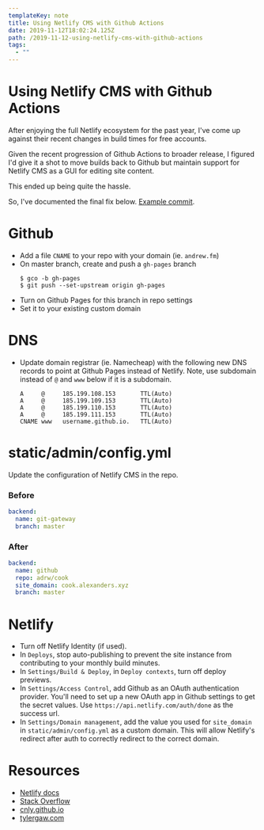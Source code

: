```yaml
---
templateKey: note
title: Using Netlify CMS with Github Actions
date: 2019-11-12T18:02:24.125Z
path: /2019-11-12-using-netlify-cms-with-github-actions
tags:
  - ""
---
```


# Using Netlify CMS with Github Actions

After enjoying the full Netlify ecosystem for the past year, I've come up against their recent changes in build times for free accounts.

Given the recent progression of Github Actions to broader release, I figured I'd give it a shot to move builds back to Github but maintain support for Netlify CMS as a GUI for editing site content.

This ended up being quite the hassle.

So, I've documented the final fix below. [Example commit](https://github.com/adrw/andrew.fm/commit/a35277bb6e3cf62c9a9125248201e68d9e5b37f6).

# Github

- Add a file `CNAME` to your repo with your domain (ie. `andrew.fm`)
- On master branch, create and push a `gh-pages` branch
  ```
  $ gco -b gh-pages
  $ git push --set-upstream origin gh-pages
  ```
- Turn on Github Pages for this branch in repo settings
- Set it to your existing custom domain

# DNS

- Update domain registrar (ie. Namecheap) with the following new DNS records to point at Github Pages instead of Netlify. Note, use subdomain instead of `@` and `www` below if it is a subdomain.

  ```
  A     @     185.199.108.153       TTL(Auto)
  A     @     185.199.109.153       TTL(Auto)
  A     @     185.199.110.153       TTL(Auto)
  A     @     185.199.111.153       TTL(Auto)
  CNAME www   username.github.io.   TTL(Auto)
  ```

# static/admin/config.yml

Update the configuration of Netlify CMS in the repo.

### Before

```yml
backend:
  name: git-gateway
  branch: master
```

### After

```yml
backend:
  name: github
  repo: adrw/cook
  site_domain: cook.alexanders.xyz
  branch: master
```

# Netlify

- Turn off Netlify Identity (if used).
- In `Deploys`, stop auto-publishing to prevent the site instance from contributing to your monthly build minutes.
- In `Settings/Build & Deploy`, in `Deploy contexts`, turn off deploy previews.
- In `Settings/Access Control`, add Github as an OAuth authentication provider. You'll need to set up a new OAuth app in Github settings to get the secret values. Use `https://api.netlify.com/auth/done` as the success url.
- In `Settings/Domain management`, add the value you used for `site_domain` in `static/admin/config.yml` as a custom domain. This will allow Netlify's redirect after auth to correctly redirect to the correct domain.

# Resources

- [Netlify docs](https://www.netlifycms.org/docs/authentication-backends/#external-oauth-clients)
- [Stack Overflow](https://stackoverflow.com/questions/52410225/gatsby-cms-failed-to-load-settings-from-netlify-identity)
- [cnly.github.io](https://cnly.github.io/2018/04/14/just-3-steps-adding-netlify-cms-to-existing-github-pages-site-within-10-minutes.html)
- [tylergaw.com](https://tylergaw.com/articles/netlify-cms-custom-oath-provider/)
